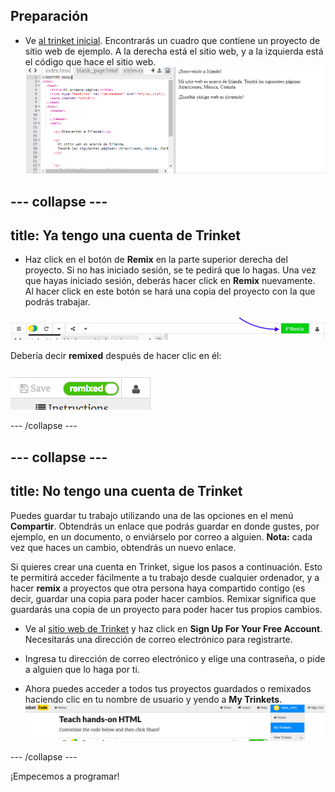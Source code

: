 ## Preparación

- Ve [al trinket inicial](http://dojo.soy/html-b-start). Encontrarás un cuadro que contiene un proyecto de sitio web de ejemplo. A la derecha está el sitio web, y a la izquierda está el código que hace el sitio web. ![Página web y código en Trinket](images/tktHTMLStartingPoint.png)

## \--- collapse \---

## title: Ya tengo una cuenta de Trinket

- Haz click en el botón de **Remix** en la parte superior derecha del proyecto. Si no has iniciado sesión, se te pedirá que lo hagas. Una vez que hayas iniciado sesión, deberás hacer click en **Remix** nuevamente. Al hacer click en este botón se hará una copia del proyecto con la que podrás trabajar. 

![Botón Remix](images/tktRemixButtonArrow.png)

Debería decir **remixed** después de hacer clic en él:

![El botón ahora dice "remixed"](images/tktRemixedSmall.png)

\--- /collapse \---

## \--- collapse \---

## title: No tengo una cuenta de Trinket

Puedes guardar tu trabajo utilizando una de las opciones en el menú **Compartir**. Obtendrás un enlace que podrás guardar en donde gustes, por ejemplo, en un documento, o enviárselo por correo a alguien. **Nota:** cada vez que haces un cambio, obtendrás un nuevo enlace.

Si quieres crear una cuenta en Trinket, sigue los pasos a continuación. Esto te permitirá acceder fácilmente a tu trabajo desde cualquier ordenador, y a hacer **remix** a proyectos que otra persona haya compartido contigo (es decir, guardar una copia para poder hacer cambios. Remixar significa que guardarás una copia de un proyecto para poder hacer tus propios cambios.

- Ve al [sitio web de Trinket](http://dojo.soy/trinket) y haz click en **Sign Up For Your Free Account**. Necesitarás una dirección de correo electrónico para registrarte.

- Ingresa tu dirección de correo electrónico y elige una contraseña, o pide a alguien que lo haga por ti.

- Ahora puedes acceder a todos tus proyectos guardados o remixados haciendo clic en tu nombre de usuario y yendo a **My Trinkets**. ![Elemento "My Trinkets" del menú](images/MyTrinketsMenuWide.png)

\--- /collapse \---

¡Empecemos a programar!